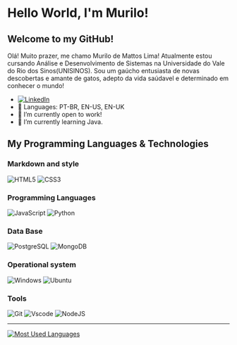 # Hello World, I'm Murilo!
## Welcome to my GitHub! 
Olá!
    Muito prazer, me chamo Murilo de Mattos Lima! Atualmente estou cursando Análise e Desenvolvimento de Sistemas na Universidade do Vale do Rio dos Sinos(UNISINOS). Sou um gaúcho entusiasta de novas descobertas e amante de gatos, adepto da vida saúdavel e determinado em conhecer o mundo!

- [![LinkedIn](https://img.shields.io/badge/LinkedIn-0077B5?style=for-the-badge&logo=linkedin&logoColor=white)](https://www.linkedin.com/in/murilo-de-mattos-lima-a52109261/)
- 💬 Languages: PT-BR, EN-US, EN-UK
- 🔭 I’m currently open to work!  
- 🌱 I’m currently learning Java.
## My Programming Languages & Technologies
### Markdown and style
![HTML5](https://img.shields.io/badge/HTML5-E34F26?style=for-the-badge&logo=html5&logoColor=white)
![CSS3](https://img.shields.io/badge/CSS3-1572B6?style=for-the-badge&logo=css3&logoColor=white)
### Programming Languages
![JavaScript](https://img.shields.io/badge/JavaScript-F7DF1E?style=for-the-badge&logo=javascript&logoColor=black)
![Python](https://img.shields.io/badge/python-3670A0?style=for-the-badge&logo=python&logoColor=ffdd54)
### Data Base
![PostgreSQL](https://img.shields.io/badge/PostgreSQL-000?style=for-the-badge&logo=postgresql)
![MongoDB](https://img.shields.io/badge/MongoDB-%234ea94b.svg?style=for-the-badge&logo=mongodb&logoColor=white)
### Operational system
![Windows](https://img.shields.io/badge/Windows-000?style=for-the-badge&logo=windows&logoColor=2CA5E0)
![Ubuntu](https://img.shields.io/badge/Ubuntu-35495E?style=for-the-badge&logo=ubuntu&logoColor=2CA5E0)
### Tools
![Git](https://img.shields.io/badge/GIT-E44C30?style=for-the-badge&logo=git&logoColor=white)
![Vscode](https://img.shields.io/badge/Vscode-007ACC?style=for-the-badge&logo=visual-studio-code&logoColor=white)
![NodeJS](https://img.shields.io/badge/node.js-6DA55F?style=for-the-badge&logo=node.js&logoColor=white)


-----

<p align="center">

[![Most Used Languages](https://github-readme-stats.vercel.app/api/top-langs/?username=murilois&layout=donut&theme=tokyonight%)](https://github.com/anuraghazra/github-readme-stats)

</p>
<!--
-----
| Courses |  Certificates  |
|-------|------|
|
-->

<!--
**murilois/murilois** is a ✨ _special_ ✨ repository because its `README.md` (this file) appears on your GitHub profile.

Here are some ideas to get you started:

- 🔭 I’m currently working on ...
- 🌱 I’m currently learning ...
- 👯 I’m looking to collaborate on ...
- 🤔 I’m looking for help with ...
- 💬 Ask me about ...
- 📫 How to reach me: ...
- 😄 Pronouns: ...
- ⚡ Fun fact: ...
-->
